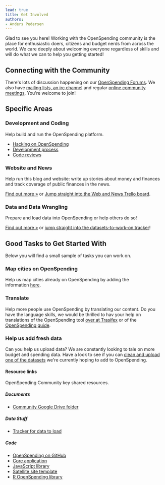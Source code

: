 ```yaml
---
lead: true
title: Get Involved
authors:
- Anders Pedersen
---
```


Glad to see you here! Working with the OpenSpending community is the
place for enthusiastic doers, citizens and budget nerds from across
the world. We care deeply about welcoming everyone regardless of
skills and will do what we can to help you getting started!

## Connecting with the Community

There's lots of discussion happening on our
[OpenSpending Forums](https://discuss.okfn.org/c/openspending).  We
also have [mailing lists, an irc channel][contact] and regular
[online community meetings][hangouts]. You're welcome to join!

[contact]: {{site.baseurl}}/about/contact/
[hangouts]: {{site.baseurl}}/events/hangouts/

## Specific Areas

### Development and Coding

Help build and run the OpenSpending platform.

* [Hacking on OpenSpending](./development/volunteer)
* [Development process](./development/process)
* [Code reviews](./development/review)

### Website and News

Help run this blog and website: write up stories about money and
finances and track coverage of public finances in the news.

[Find out more &raquo;](./web/) or
[Jump straight into the Web and News Trello board](https://trello.com/b/7E5enK5J/openspending-news-and-website-team).

### Data and Data Wrangling

Prepare and load data into OpenSpending or help others do so!

<a href="./data/">Find out more &raquo;</a> or <a
href="https://github.com/openspending/datatoload/issues">jump straight
into the datasets-to-work-on tracker</a>!

## Good Tasks to Get Started With

Below you will find a small sample of tasks you can work on.

### Map cities on OpenSpending

Help us map cities already on OpenSpending by adding the
information <a
href="https://docs.google.com/spreadsheet/ccc?key=0AqR8dXc6Ji4JdHZZNUpWQ2paY3FfYTdFNXkxZXZDTWc#gid=0">here</a>.

### Translate

Help more people use OpenSpending by translating our content. Do you
have the language skills, we would be thrilled to hav your help on
translations of the OpenSpending tool <a
href="https://www.transifex.com/projects/p/openspending/">over at
Trasifex</a> or of the <a
href="https://trello.com/c/abfAVgBC/14-openspending-guide-translation">OpenSpending
guide</a>.

### Help us add fresh data

Can you help us upload data? We are constantly looking to tale on more
budget and spending data. Have a look to see if you can <a
href="https://github.com/openspending/datatoload/issues">clean and
upload one of the datasets</a> we're currently hoping to add to
OpenSpending.

#### Resource links

OpenSpending Community key shared resources.

##### Documents

* [Community Google Drive folder](https://drive.google.com/a/okfn.org/#folders/0B6R8dXc6Ji4JUWs5UDdzSzU2UG8)

##### Data Stuff

* [Tracker for data to load](https://github.com/openspending/datatoload)

##### Code

* [OpenSpending on GitHub](https://github.com/openspending)
* [Core application](https://github.com/openspending/openspending)
* [JavaScript library](https://github.com/openspending/openspendingjs)
* [Satellite site template](https://github.com/openspending/satellite-template)
* [R OpenSpending library](https://github.com/mihi-tr/r-openspending)

